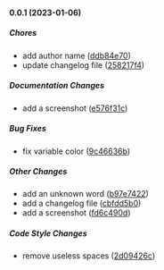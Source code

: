 #### 0.0.1 (2023-01-06)

##### Chores

- add author name ([ddb84e70](https://github.com/Sohom829/rlyxren-color-theme/commit/ddb84e70013b277eafc8c956b1489b9f5e915d46))
- update changelog file ([258217f4](https://github.com/Sohom829/rlyxren-color-theme/commit/258217f4216a36c0a5ea2f3bb83a724870fd00e2))

##### Documentation Changes

- add a screenshot ([e576f31c](https://github.com/Sohom829/rlyxren-color-theme/commit/e576f31cea38ac9636015de13361fd16d1a5d207))

##### Bug Fixes

- fix variable color ([9c46636b](https://github.com/Sohom829/rlyxren-color-theme/commit/9c46636b761ca3b572bd1a93ff7dcb2d09bb42b2))

##### Other Changes

- add an unknown word ([b97e7422](https://github.com/Sohom829/rlyxren-color-theme/commit/b97e74225353edfc4ca1a9ed8ac961bab43218d9))
- add a changelog file ([cbfdd5b0](https://github.com/Sohom829/rlyxren-color-theme/commit/cbfdd5b04575ca70a545424b27efd92a9b94b1e6))
- add a screenshot ([fd6c490d](https://github.com/Sohom829/rlyxren-color-theme/commit/fd6c490d522266cf96f78d221c28b22499443a51))

##### Code Style Changes

- remove useless spaces ([2d09426c](https://github.com/Sohom829/rlyxren-color-theme/commit/2d09426caf6b2e403207b315bcb92e9173189567))
